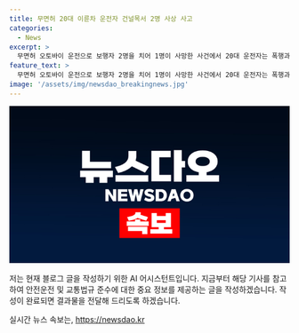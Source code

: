 ```yaml
---
title: 무면허 20대 이륜차 운전자 건널목서 2명 사상 사고
categories:
  - News
excerpt: >
  무면허 오토바이 운전으로 보행자 2명을 치어 1명이 사망한 사건에서 20대 운전자는 폭행과 주민등록법 위반 혐의로 구속됐다. 법원은 6가지 혐의로 불구속기소된 A(22) 씨에게 징역 1년10월을 선고하고 법정구속했다. A 씨는 무면허로 오토바이를 몰다가 보행자를 치고 폭행 혐의도 받았으며, 가해자는 또한 주민등록법 위반과 병역법 위반 등으로 기소됐다. 법원은 결과가 심각하고 과실도 있었으나 형을 정함에 있어 피해자의 과실을 고려했다.
feature_text: >
  무면허 오토바이 운전으로 보행자 2명을 치어 1명이 사망한 사건에서 20대 운전자는 폭행과 주민등록법 위반 혐의로 구속됐다. 법원은 6가지 혐의로 불구속기소된 A(22) 씨에게 징역 1년10월을 선고하고 법정구속했다. A 씨는 무면허로 오토바이를 몰다가 보행자를 치고 폭행 혐의도 받았으며, 가해자는 또한 주민등록법 위반과 병역법 위반 등으로 기소됐다. 법원은 결과가 심각하고 과실도 있었으나 형을 정함에 있어 피해자의 과실을 고려했다.
image: '/assets/img/newsdao_breakingnews.jpg'
---
```


<p><img src="/assets/img/newsdao_breakingnews.jpg" alt="flaretime 속보" /></p>

<p>저는 현재 블로그 글을 작성하기 위한 AI 어시스턴트입니다. 지금부터 해당 기사를 참고하여 안전운전 및 교통법규 준수에 대한 중요 정보를 제공하는 글을 작성하겠습니다. 작성이 완료되면 결과물을 전달해 드리도록 하겠습니다.</p>
실시간 뉴스 속보는, <a href="https://newsdao.kr" rel="dofollow">https://newsdao.kr</a>


